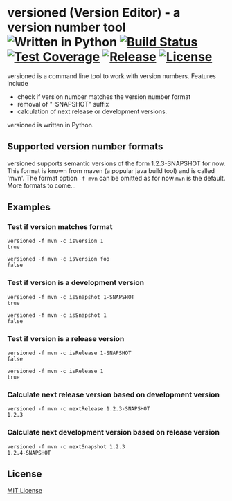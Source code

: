 # versioned (Version Editor) - a version number tool ![Written in Python](https://img.shields.io/badge/python-2.7-yellow.svg) [![Build Status](https://travis-ci.org/cbuschka/versioned.svg)](https://travis-ci.org/cbuschka/versioned) [![Test Coverage](https://codecov.io/gh/cbuschka/versioned/branch/master/graph/badge.svg)](https://codecov.io/gh/cbuschka/versioned) [![Release](https://img.shields.io/github/release/cbuschka/versionedsvg)](https://github.com/cbuschka/versioned/releases/latest) [![License](https://img.shields.io/badge/License-MIT-blue.svg)](https://opensource.org/licenses/MIT)

versioned is a command line tool to work with version numbers. Features include

- check if version number matches the version number format
- removal of "-SNAPSHOT" suffix
- calculation of next release or development versions.

versioned is written in Python.


## Supported version number formats

versioned supports semantic versions of the form 1.2.3-SNAPSHOT for now. This
format is known from maven (a popular java build tool) and is called 'mvn'. The
format option `-f mvn` can be omitted as for now `mvn` is the default. More formats
to come...

## Examples

### Test if version matches format
```
versioned -f mvn -c isVersion 1
true
```

```
versioned -f mvn -c isVersion foo
false
```

### Test if version is a development version
```
versioned -f mvn -c isSnapshot 1-SNAPSHOT
true
```

```
versioned -f mvn -c isSnapshot 1
false
```
### Test if version is a release version
```
versioned -f mvn -c isRelease 1-SNAPSHOT
false
```

```
versioned -f mvn -c isRelease 1
true
```

### Calculate next release version based on development version
```
versioned -f mvn -c nextRelease 1.2.3-SNAPSHOT
1.2.3
```

### Calculate next development version based on release version
```
versioned -f mvn -c nextSnapshot 1.2.3
1.2.4-SNAPSHOT
```

## License

[MIT License](LICENSE.txt)

